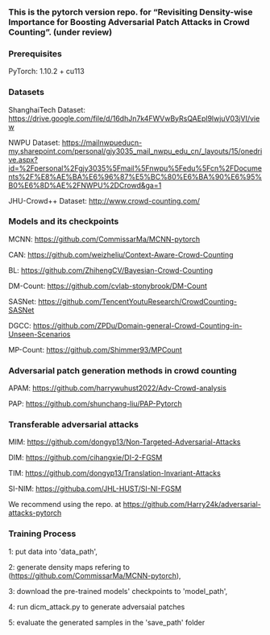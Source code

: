 ### This is the pytorch version repo. for “Revisiting Density-wise Importance for Boosting Adversarial Patch Attacks in Crowd Counting”. (under review)

### Prerequisites
PyTorch: 1.10.2 + cu113

### Datasets
ShanghaiTech Dataset: https://drive.google.com/file/d/16dhJn7k4FWVwByRsQAEpl9lwjuV03jVI/view

NWPU Dataset: https://mailnwpueducn-my.sharepoint.com/personal/gjy3035_mail_nwpu_edu_cn/_layouts/15/onedrive.aspx?id=%2Fpersonal%2Fgjy3035%5Fmail%5Fnwpu%5Fedu%5Fcn%2FDocuments%2F%E8%AE%BA%E6%96%87%E5%BC%80%E6%BA%90%E6%95%B0%E6%8D%AE%2FNWPU%2DCrowd&ga=1

JHU-Crowd++ Dataset: http://www.crowd-counting.com/

### Models and its checkpoints
MCNN: https://github.com/CommissarMa/MCNN-pytorch

CAN: https://github.com/weizheliu/Context-Aware-Crowd-Counting

BL: https://github.com/ZhihengCV/Bayesian-Crowd-Counting

DM-Count: https://github.com/cvlab-stonybrook/DM-Count

SASNet: https://github.com/TencentYoutuResearch/CrowdCounting-SASNet

DGCC: https://github.com/ZPDu/Domain-general-Crowd-Counting-in-Unseen-Scenarios

MP-Count: https://github.com/Shimmer93/MPCount

### Adversarial patch generation methods in crowd counting

APAM: https://github.com/harrywuhust2022/Adv-Crowd-analysis

PAP: https://github.com/shunchang-liu/PAP-Pytorch

### Transferable adversarial attacks

MIM: https://github.com/dongyp13/Non-Targeted-Adversarial-Attacks

DIM: https://github.com/cihangxie/DI-2-FGSM

TIM: https://github.com/dongyp13/Translation-Invariant-Attacks

SI-NIM: https://githuba.com/JHL-HUST/SI-NI-FGSM

We recommend using the repo. at https://github.com/Harry24k/adversarial-attacks-pytorch

### Training Process

1: put data into 'data_path',

2: generate density maps refering to (https://github.com/CommissarMa/MCNN-pytorch),

3: download the pre-trained models' checkpoints to 'model_path',

4: run dicm_attack.py to generate adversaial patches

5: evaluate the generated samples in the 'save_path' folder
